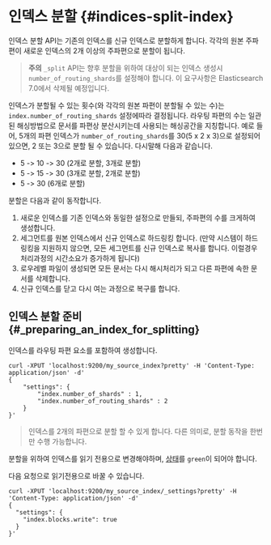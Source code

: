 # 인덱스 분할 {#indices-split-index}

인덱스 분할 API는 기존의 인덱스를 신규 인덱스로 분할하게 합니다. 각각의 원본 주파편이 새로운 인덱스의 2개 이상의 주파편으로 분할이 됩니다.

> **주의** `_split` API는 향후 분할을 위하여 대상이 되는 인덱스 생성시 `number_of_routing_shards`를 설정해야 합니다. 이 요구사항은 Elasticsearch 7.0에서 삭제될 예정입니다.

인덱스가 분할될 수 있는 횟수(와 각각의 원본 파편이 분할될 수 있는 수)는 ```index.number_of_routing_shards``` 설정에따라 결정됩니다. 라우팅 파편의 수는 일관된 해싱방법으로 문서를 파편상 분산시키는데 사용되는 해싱공간을 지칭합니다. 예로 들어, 5개의 파편 인덱스가 ```number_of_routing_shards```를 30(5 x 2 x 3)으로 설정되어있으면, 2 또는 3으로 분할 될 수 있습니다. 다시말해 다음과 같습니다.

* 5 -> 10 -> 30 (2개로 분할, 3개로 분할)
* 5 -> 15 -> 30 (3개로 분할, 2개로 분할)
* 5 -> 30 (6개로 분할)

분할은 다음과 같이 동작합니다.

1. 새로운 인덱스를 기존 인덱스와 동일한 설정으로 만들되, 주파편의 수를 크게하여 생성합니다.
2. 세그먼트를 원본 인덱스에서 신규 인덱스로 하드링킹 합니다. (만약 시스템이 하드링킹을 지원하지 않으면, 모든 세그먼트를 신규 인덱스로 복사를 합니다. 이럴경우 처리과정의 시간소요가 증가하게 됩니다)
3. 로우레벨 파일이 생성되면 모든 문서는 다시 해시처리가 되고 다른 파편에 속한 문서를 삭제합니다.
4. 신규 인덱스를 닫고 다시 여는 과정으로 복구를 합니다.

## 인덱스 분할 준비 {#_preparing_an_index_for_splitting}

인덱스를 라우팅 파편 요소를 포함하여 생성합니다.

```
curl -XPUT 'localhost:9200/my_source_index?pretty' -H 'Content-Type: application/json' -d'
{
    "settings": {
        "index.number_of_shards" : 1,
        "index.number_of_routing_shards" : 2 
    }
}'
```

> 인덱스를 2개의 파편으로 분할 할 수 있게 합니다. 다른 의미로, 분할 동작을 한번만 수행 가능합니다.

분할을 위하여 인덱스를 읽기 전용으로 변경해야하며, [상태](cluster-health.md)를 ```green```이 되어야 합니다.

다음 요청으로 읽기전용으로 바꿀 수 있습니다.

```
curl -XPUT 'localhost:9200/my_source_index/_settings?pretty' -H 'Content-Type: application/json' -d'
{
  "settings": {
    "index.blocks.write": true 
  }
}'
```

> 